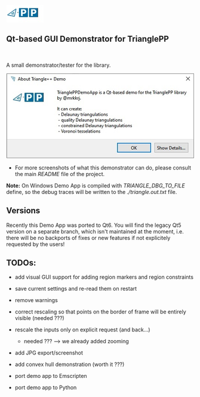 ![triangle-PP's logo](../triangle-PP-sm.jpg) 
<!-- img src="../triangle-PP-sm.jpg" alt="triangle-PP's logo" width="160"/ -->
## Qt-based GUI Demonstrator for TrianglePP
<br>

A small demonstrator/tester for the library.
<br>


![triangle-PP info screen](./triangle-PP-info-screen.jpg) 

 - For more screenshots of what this demonstrator can do, please consult the main *README* file of the project.

**Note:** On Windows Demo App is compiled with *TRIANGLE_DBG_TO_FILE* define, so the debug traces will be written to the *./triangle.out.txt* file.

## Versions
Recently this Demo App was ported to Qt6. You will find the legacy Qt5 version on a separate branch, which isn't maintained at the moment, 
i.e. there will be no backports of fixes or new features if not explicitely requested by the users!

## TODOs:

 - add visual GUI support for adding region markers and region constraints
 - save current settings and re-read them on restart

 - remove warnings
 - correct rescaling so that points on the border of frame will be entirely visible (needed ???)
 - rescale the inputs only on explicit request (and back...) 
   - needed ??? --> we already added zooming
 
 - add JPG export/screenshot
 - add convex hull demonstration (worth it ???)

 - port demo app to Emscripten
 - port demo app to Python
